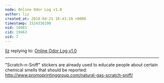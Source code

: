 ```yaml
---
node: Online Odor Log v1.0
author: liz
created_at: 2018-04-21 18:43:10 +0000
timestamp: 1524336190
nid: 16081
cid: 19463
uid: 7
---
```




[liz](../profile/liz) replying to: [Online Odor Log v1.0](../notes/imvec/04-06-2018/online-odor-log-v1-0)

----
"Scratch-n-Sniff" stickers are already used to educate people about certain chemical smells that should be reported: http://www.promoprintinggroup.com/natural-gas-scratch-sniff/